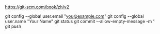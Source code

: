 https://git-scm.com/book/zh/v2

git config --global user.email "you@example.com"
git config --global user.name "Your Name"
git status
git commit --allow-empty-message -m ''
git push
